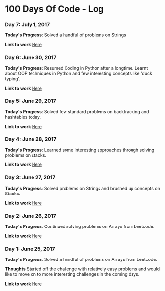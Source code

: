 # 100 Days Of Code - Log

### Day 7: July 1, 2017

**Today's Progress**: Solved a handful of problems on Strings

**Link to work**
[Here](https://github.com/venkateshmantha/leetcode/commit/94c5cd0b3b1213b2848545120cb87d364589818e)

### Day 6: June 30, 2017

**Today's Progress**: Resumed Coding in Python after a longtime. Learnt about OOP techniques in Python and few interesting concepts like 'duck typing'.

**Link to work**
[Here](https://github.com/venkateshmantha/leetcode/commit/cdec97d2eca9cc4e5ef5f30da728db57158c2f21)

### Day 5: June 29, 2017

**Today's Progress**: Solved few standard problems on backtracking and hashtables today.

**Link to work**
[Here](https://github.com/venkateshmantha/leetcode/commit/5b9f192e836851c32e55bf726e6c58ab81abc083)

### Day 4: June 28, 2017

**Today's Progress**: Learned some interesting approaches through solving problems on stacks.

**Link to work**
[Here](https://github.com/venkateshmantha/leetcode/commit/43b469766f1eef06b2657f0000d2e821dbdcd0bd)

### Day 3: June 27, 2017

**Today's Progress**: Solved problems on Strings and brushed up concepts on Stacks.

**Link to work**
[Here](https://github.com/venkateshmantha/leetcode/commit/8271339d7e8f93b48877ace4c45c7a940a892d8e)

### Day 2: June 26, 2017

**Today's Progress**: Continued solving problems on Arrays from Leetcode.

**Link to work**
[Here](https://github.com/venkateshmantha/leetcode/commit/dd64f1d055261369045e006607fb5994f1d58d22)

### Day 1: June 25, 2017

**Today's Progress**: Solved a handful of problems on Arrays from Leetcode.

**Thoughts** Started off the challenge with relatively easy problems and would like to move on to more interesting challenges in the coming days.

**Link to work**
[Here](https://github.com/venkateshmantha/leetcode/commit/9e79b57f66df05693a81d3f4785b9f355673e9a9)
